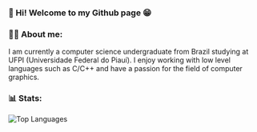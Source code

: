 ### 👋 Hi! Welcome to my Github page 😁

### 👨‍💻 About me:
  I am currently a computer science undergraduate from Brazil studying at UFPI (Universidade Federal do Piauí).
  I enjoy working with low level languages such as C/C++ and have a passion for the field of computer graphics.

### 📊 Stats:
![Top Languages](https://github-readme-stats.vercel.app/api/top-langs/?username=JGBRANDS&show_icons=true&theme=radical)
